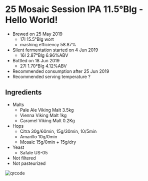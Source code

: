 # 25 Mosaic Session IPA 11.5°Blg - Hello World!

  * Brewed on 25 May 2019
    * 17l 15.5°Blg wort
    * mashing efficiency 58.87%
  * Silent fermentation started on 4 Jun 2019
    * 16l 2.87°Blg 6.96%ABV
  * Bottled on 18 Jun 2019
    * 27l 1.70°Blg 4.12%ABV
  * Recommended consumption after 25 Jun 2019
  * Recommended serving temperature ?

## Ingredients

  * Malts
    * Pale Ale Viking Malt 3.5kg
    * Vienna Viking Malt 1kg
    * Caramel Viking Malt 0.2Kg
  * Hops
    * Citra 30g/60min, 15g/30min, 10/5min
    * Amarillo 10g/0min
    * Mosaic 15g/0min + 15g/dry
  * Yeast
    * Safale US-05
  * Not filtered
  * Not pasteurized
  
![qrcode](qrs/25.png)

